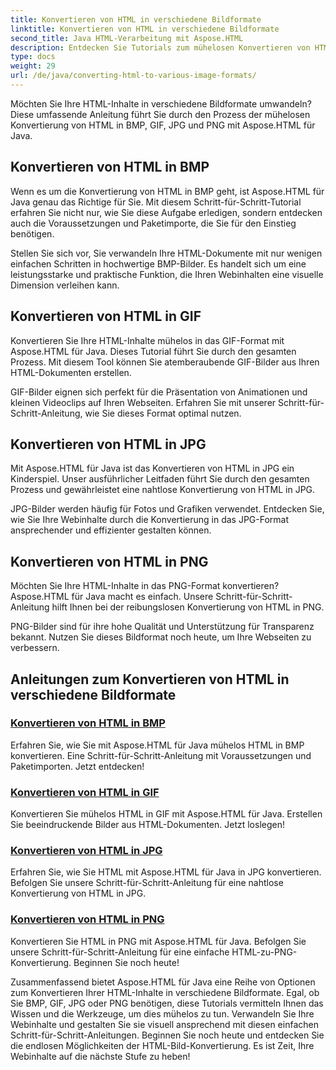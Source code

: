 ```yaml
---
title: Konvertieren von HTML in verschiedene Bildformate
linktitle: Konvertieren von HTML in verschiedene Bildformate
second_title: Java HTML-Verarbeitung mit Aspose.HTML
description: Entdecken Sie Tutorials zum mühelosen Konvertieren von HTML in BMP, GIF, JPG und PNG mit Aspose.HTML für Java. Erstellen Sie beeindruckende Bilder aus HTML-Dokumenten.
type: docs
weight: 29
url: /de/java/converting-html-to-various-image-formats/
---
```


Möchten Sie Ihre HTML-Inhalte in verschiedene Bildformate umwandeln? Diese umfassende Anleitung führt Sie durch den Prozess der mühelosen Konvertierung von HTML in BMP, GIF, JPG und PNG mit Aspose.HTML für Java. 

## Konvertieren von HTML in BMP

Wenn es um die Konvertierung von HTML in BMP geht, ist Aspose.HTML für Java genau das Richtige für Sie. Mit diesem Schritt-für-Schritt-Tutorial erfahren Sie nicht nur, wie Sie diese Aufgabe erledigen, sondern entdecken auch die Voraussetzungen und Paketimporte, die Sie für den Einstieg benötigen.

Stellen Sie sich vor, Sie verwandeln Ihre HTML-Dokumente mit nur wenigen einfachen Schritten in hochwertige BMP-Bilder. Es handelt sich um eine leistungsstarke und praktische Funktion, die Ihren Webinhalten eine visuelle Dimension verleihen kann.

## Konvertieren von HTML in GIF

Konvertieren Sie Ihre HTML-Inhalte mühelos in das GIF-Format mit Aspose.HTML für Java. Dieses Tutorial führt Sie durch den gesamten Prozess. Mit diesem Tool können Sie atemberaubende GIF-Bilder aus Ihren HTML-Dokumenten erstellen.

GIF-Bilder eignen sich perfekt für die Präsentation von Animationen und kleinen Videoclips auf Ihren Webseiten. Erfahren Sie mit unserer Schritt-für-Schritt-Anleitung, wie Sie dieses Format optimal nutzen.

## Konvertieren von HTML in JPG

Mit Aspose.HTML für Java ist das Konvertieren von HTML in JPG ein Kinderspiel. Unser ausführlicher Leitfaden führt Sie durch den gesamten Prozess und gewährleistet eine nahtlose Konvertierung von HTML in JPG.

JPG-Bilder werden häufig für Fotos und Grafiken verwendet. Entdecken Sie, wie Sie Ihre Webinhalte durch die Konvertierung in das JPG-Format ansprechender und effizienter gestalten können.

## Konvertieren von HTML in PNG

Möchten Sie Ihre HTML-Inhalte in das PNG-Format konvertieren? Aspose.HTML für Java macht es einfach. Unsere Schritt-für-Schritt-Anleitung hilft Ihnen bei der reibungslosen Konvertierung von HTML in PNG.

PNG-Bilder sind für ihre hohe Qualität und Unterstützung für Transparenz bekannt. Nutzen Sie dieses Bildformat noch heute, um Ihre Webseiten zu verbessern.

## Anleitungen zum Konvertieren von HTML in verschiedene Bildformate
### [Konvertieren von HTML in BMP](./convert-html-to-bmp/)
Erfahren Sie, wie Sie mit Aspose.HTML für Java mühelos HTML in BMP konvertieren. Eine Schritt-für-Schritt-Anleitung mit Voraussetzungen und Paketimporten. Jetzt entdecken!
### [Konvertieren von HTML in GIF](./convert-html-to-gif/)
Konvertieren Sie mühelos HTML in GIF mit Aspose.HTML für Java. Erstellen Sie beeindruckende Bilder aus HTML-Dokumenten. Jetzt loslegen!
### [Konvertieren von HTML in JPG](./convert-html-to-jpg/)
Erfahren Sie, wie Sie HTML mit Aspose.HTML für Java in JPG konvertieren. Befolgen Sie unsere Schritt-für-Schritt-Anleitung für eine nahtlose Konvertierung von HTML in JPG.
### [Konvertieren von HTML in PNG](./convert-html-to-png/)
Konvertieren Sie HTML in PNG mit Aspose.HTML für Java. Befolgen Sie unsere Schritt-für-Schritt-Anleitung für eine einfache HTML-zu-PNG-Konvertierung. Beginnen Sie noch heute!

Zusammenfassend bietet Aspose.HTML für Java eine Reihe von Optionen zum Konvertieren Ihrer HTML-Inhalte in verschiedene Bildformate. Egal, ob Sie BMP, GIF, JPG oder PNG benötigen, diese Tutorials vermitteln Ihnen das Wissen und die Werkzeuge, um dies mühelos zu tun. Verwandeln Sie Ihre Webinhalte und gestalten Sie sie visuell ansprechend mit diesen einfachen Schritt-für-Schritt-Anleitungen. Beginnen Sie noch heute und entdecken Sie die endlosen Möglichkeiten der HTML-Bild-Konvertierung. Es ist Zeit, Ihre Webinhalte auf die nächste Stufe zu heben!